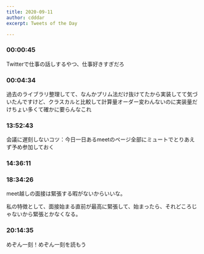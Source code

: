 ```yaml
---
title: 2020-09-11
author: cdddar
excerpt: Tweets of the Day

---
```


### 00:00:45

Twitterで仕事の話しするやつ、仕事好きすぎだろ

### 00:04:34

過去のライブラリ整理してて、なんかプリム法だけ抜けてたから実装してて気づいたんですけど、クラスカルと比較して計算量オーダー変わんないのに実装量だけちょい多くて確かに要らんなこれ

### 13:52:43

会議に遅刻しないコツ：今日一日あるmeetのページ全部にミュートでとりあえず予め参加しておく

### 14:36:11

<blockquote class="twitter-tweet"><p lang="ja" dir="ltr"></p><a href="https://twitter.com/solpidem/status/1304128388685205504?ref_src=twsrc%5Etfw"></a></blockquote><script async src="https://platform.twitter.com/widgets.js" charset="utf-8"></script>

<blockquote class="twitter-tweet"><p lang="ja" dir="ltr"></p><a href="https://twitter.com/cccpasta/status/1304279746579103745?ref_src=twsrc%5Etfw"></a></blockquote><script async src="https://platform.twitter.com/widgets.js" charset="utf-8"></script>

### 18:34:26

meet越しの面接は緊張する暇がないからいいな。

私の特徴として、面接始まる直前が最高に緊張して、始まったら、それどころじゃないから緊張とかなくなる。

### 20:14:35

めぞん一刻！めぞん一刻を読もう
